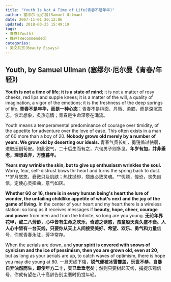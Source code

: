 ```yaml
---
title: "Youth Is Not A Time of Life(青春不是年华)"
author: 塞缪尔·厄尔曼(Samuel Ullman)
date: 2007-11-01 20:12:06
updated: 2018-03-25 15:49:19
tags:
- 青春(Youth)
- 推荐(Recommended)
categories:
- 美文共赏(Beauty Essays)
---
```


## Youth, by Samuel Ullman (塞缪尔·厄尔曼《青春/年轻》)

**Youth is not a time of life**; **it is a state of mind**; it is not a matter of rosy cheeks, red lips and supple knees; it is a matter of the will, a quality of imagination, a vigor of the emotions; it is the freshness of the deep springs of life.
**青春不是年华，而是一种心态**；青春不是桃面、丹唇、柔膝，而是深沉意志，恢宏想象，炙热恋情；青春是生命深泉在涌流。

<!-- more -->

Youth means a temperamental predominance of courage over timidity, of the appetite for adventure over the love of ease. This often exists in a man of 60 more than a boy of 20. **Nobody grows old merely by a number of years. We grow old by deserting our ideals.**
青春气贯长虹，勇锐盖过怯弱，进取压倒苟安。如此锐气，二十后生而有之，六旬男子则多见。**年岁有加，并非垂老，理想丢弃，方堕暮年。**

**Years may wrinkle the skin, but to give up enthusiasm wrinkles the soul.** Worry, fear, self-distrust bows thr heart and turns the spring back to dust.
**岁月悠悠，衰微只及肌肤；热忱抛却，颓废必致灵魂。**忧烦，惶恐，丧失自信，定使心灵扭曲，意气如灰。

**Whether 60 or 16, there is in every human being's heart the lure of wonder, the unfailing childlike appetite of what's next and the joy of the game of living.** In the center of your heart and my heart there is a wireless station: so long as it receives messages if **beauty, hope, cheer, courage and power** from men and from the Infinite, so long are you young.
**无论年界花甲，或二八芳龄，心中皆有生命之欢乐，奇迹之诱惑，孩童般天真久盛不衰。**人人心中皆有一台天线，只要你从天上人间接受**美好、希望、欢乐、勇气和力量**信号，你就青春永驻，芳华常存。

When the aerials are down, and **your spirit is covered with snows of cynicism and the ice of pessimism, then you are grown old, even at 20**, but as long as your aerials are up, to catch waves of optimism, there is hope you may die young at 80.
一旦天线下降，**锐气便被冰雪覆盖，玩世不恭、自暴自弃油然而生，即使年方二十，实已垂垂老矣**；然则只要树起天线，捕捉乐观信号，你就有望在八十高龄告别尘寰时仍觉年轻。
